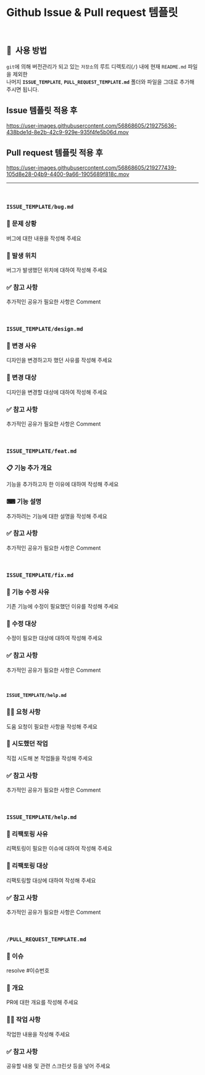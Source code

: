 # Github Issue & Pull request 템플릿

&nbsp;
## 🎨&nbsp; 사용 방법
`git`에 의해 버전관리가 되고 있는 `저장소`의 루트 디렉토리(`/`) 내에 현재 `README.md` 파일을 제외한<br />
나머지 **`ISSUE_TEMPLATE`**, **`PULL_REQUEST_TEMPLATE.md`** 폴더와 파일을 그대로 추가해 주시면 됩니다.

## Issue 템플릿 적용 후
https://user-images.githubusercontent.com/56868605/219275636-438bde1d-8e2b-42c9-929e-935f4fe5b06d.mov

## Pull request 템플릿 적용 후

https://user-images.githubusercontent.com/56868605/219277439-105d8e28-04b9-4400-9a66-1905689f818c.mov

---

&nbsp;
### **`ISSUE_TEMPLATE/bug.md`**

### 🚨 문제 상황

버그에 대한 내용을 작성해 주세요

### 🎯 발생 위치

버그가 발생했던 위치에 대하여 작성해 주세요

### ✅ 참고 사항

추가적인 공유가 필요한 사항은 Comment

&nbsp;
### **`ISSUE_TEMPLATE/design.md`**

### 🧐 변경 사유

디자인을 변경하고자 했던 사유를 작성해 주세요

### 🎯 변경 대상

디자인을 변경할 대상에 대하여 작성해 주세요

### ✅ 참고 사항

추가적인 공유가 필요한 사항은 Comment


&nbsp;
### **`ISSUE_TEMPLATE/feat.md`**

### 📋 기능 추가 개요

기능을 추가하고자 한 이유에 대하여 작성해 주세요

### ⌨ 기능 설명

추가하려는 기능에 대한 설명을 작성해 주세요

### ✅ 참고 사항

추가적인 공유가 필요한 사항은 Comment

&nbsp;
### **`ISSUE_TEMPLATE/fix.md`**

### 🧐 기능 수정 사유

기존 기능에 수정이 필요했던 이유를 작성해 주세요

### 🎯 수정 대상

수정이 필요한 대상에 대하여 작성해 주세요

### ✅ 참고 사항

추가적인 공유가 필요한 사항은 Comment

&nbsp;
#### **`ISSUE_TEMPLATE/help.md`**

### 🙋‍♀️ 요청 사항

도움 요청이 필요한 사항을 작성해 주세요

### 📍 시도했던 작업

직접 시도해 본 작업들을 작성해 주세요

### ✅ 참고 사항

추가적인 공유가 필요한 사항은 Comment

&nbsp;
### **`ISSUE_TEMPLATE/help.md`**

### 🧐 리팩토링 사유

리팩토링이 필요한 이슈에 대하여 작성해 주세요

### 🎯 리팩토링 대상

리팩토링할 대상에 대하여 작성해 주세요

### ✅ 참고 사항

추가적인 공유가 필요한 사항은 Comment

&nbsp;
### **`/PULL_REQUEST_TEMPLATE.md`**

### 👀 이슈

resolve #이슈번호

### 📌 개요

PR에 대한 개요를 작성해 주세요

### 👩‍💻 작업 사항

작업한 내용을 작성해 주세요

### ✅ 참고 사항

공유할 내용 및 관련 스크린샷 등을 넣어 주세요
